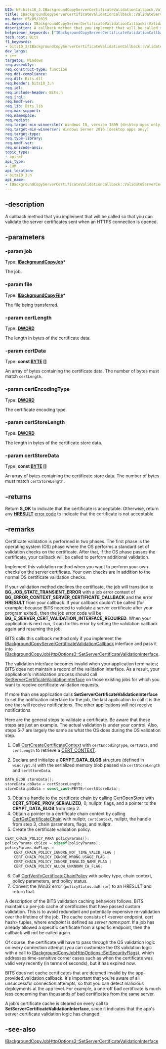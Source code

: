 ```yaml
---
UID: NF:bits10_3.IBackgroundCopyServerCertificateValidationCallback.ValidateServerCertificate
title: IBackgroundCopyServerCertificateValidationCallback::ValidateServerCertificate
ms.date: 05/09/2019
ms.keywords: IBackgroundCopyServerCertificateValidationCallback::ValidateServerCertificate
description: A callback method that you implement that will be called so that you can validate the server certificates sent when an HTTPS connection is opened.helpviewer_keywords: ["IBackgroundCopyServerCertificateValidationCallback::ValidateServerCertificate"]
tech.root: Bits
f1_keywords:
- bits10_3/IBackgroundCopyServerCertificateValidationCallback::ValidateServerCertificate
dev_langs:
- c++
targetos: Windows
req.assembly: 
req.construct-type: function
req.ddi-compliance: 
req.dll: Bits.dll
req.header: bits10_3.h
req.idl: 
req.include-header: Bits.h
req.irql: 
req.kmdf-ver: 
req.lib: Bits.lib
req.max-support: 
req.namespace: 
req.redist: 
req.target-min-winverclnt: Windows 10, version 1809 [desktop apps only]
req.target-min-winversvr: Windows Server 2016 [desktop apps only]
req.target-type: 
req.type-library: 
req.umdf-ver: 
req.unicode-ansi: 
topic_type:
- apiref
api_type:
- COM
api_location:
- bits10_3.h
api_name:
- IBackgroundCopyServerCertificateValidationCallback::ValidateServerCertificate
---
```


## -description
A callback method that you implement that will be called so that you can validate the server certificates sent when an HTTPS connection is opened.

## -parameters

### -param job
Type: **[IBackgroundCopyJob](/windows/desktop/api/bits/nn-bits-ibackgroundcopyjob)\***

The job.

### -param file
Type: **[IBackgroundCopyFile](/windows/desktop/api/bits/nn-bits-ibackgroundcopyfile)\***

The file being transferred.

### -param certLength
Type: **[DWORD](/windows/desktop/winprog/windows-data-types)**

The length in bytes of the certificate data.

### -param certData
Type: **const [BYTE](/windows/desktop/winprog/windows-data-types) \[\]**

An array of bytes containing the certificate data. The number of bytes must match `certLength`.

### -param certEncodingType
Type: **[DWORD](/windows/desktop/winprog/windows-data-types)**

The certificate encoding type.

### -param certStoreLength
Type: **[DWORD](/windows/desktop/winprog/windows-data-types)**

The length in bytes of the certificate store data.

### -param certStoreData
Type: **const [BYTE](/windows/desktop/winprog/windows-data-types) \[\]**

An array of bytes containing the certificate store data. The number of bytes must match `certStoreLength`.

## -returns
Return **S_OK** to indicate that the certificate is acceptable. Otherwise, return any [**HRESULT**](/windows/desktop/com/structure-of-com-error-codes) [error code](/windows/desktop/com/com-error-codes-10) to indicate that the certificate is not acceptable.

## -remarks
Certificate validation is performed in two phases. The first phase is the operating system (OS) phase where the OS performs a standard set of validation checks on the certificate. After that, if the OS phase passes the certificate, your callback will be called to perform additional validation.

Implement this validation method when you want to perform your own checks on the server certificate. Your own checks are in addition to the normal OS certificate validation checks.

If your validation method declines the certificate, the job will transition to **BG_JOB_STATE_TRANSIENT_ERROR** with a job error context of **BG_ERROR_CONTEXT_SERVER_CERTIFICATE_CALLBACK** and the error **HRESULT** from your callback. If your callback couldn't be called (for example, because BITS needed to validate a server certificate after your program exited), then the job error code will be **BG_E_SERVER_CERT_VALIDATION_INTERFACE_REQUIRED**. When your application is next run, it can fix this error by setting the validation callback again and resuming the job.

BITS calls this callback method only if you implement the [IBackgroundCopyServerCertificateValidationCallback](/windows/desktop/api/bits10_3/nn-bits10_3-ibackgroundcopyservercertificatevalidationcallback) interface and pass it into [IBackgroundCopyJobHttpOptions3::SetServerCertificateValidationInterface](/windows/desktop/api/bits10_3/nf-bits10_3-ibackgroundcopyjobhttpoptions3-setservercertificatevalidationinterface).

The validation interface becomes invalid when your application terminates; BITS does not maintain a record of the validation interface. As a result, your application's initialization process should call [SetServerCertificateValidationInterface](/windows/desktop/api/bits10_3/nf-bits10_3-ibackgroundcopyjobhttpoptions3-setservercertificatevalidationinterface) on those existing jobs for which you want to receive certificate validation requests.

If more than one application calls **SetServerCertificateValidationInterface** to set the notification interface for the job, the last application to call it is the one that will receive notifications. The other applications will not receive notifications.

Here are the general steps to validate a certificate. Be aware that these steps are just an example. The actual validation is under your control. Also, steps 5-7 are largely the same as what the OS does during the OS validation step.

1. Call [CertCreateCertificateContext](/windows/desktop/api/wincrypt/nf-wincrypt-certcreatecertificatecontext) with `certEncodingType`, `certData`, and `certLength` to retrieve a [CERT_CONTEXT](/windows/desktop/api/wincrypt/ns-wincrypt-cert_context).

2. Declare and initialize a **CRYPT_DATA_BLOB** structure (defined in `wincrypt.h`) with the serialized memory blob passed via `certStoreLength` and `certStoreData`.

```cpp
DATA_BLOB storeData{};
storeData.cbData = certStoreLength;
storeData.pbData = const_cast<PBYTE>(certStoreData);
```

3. Obtain a handle to the certificate chain by calling [CertOpenStore](/windows/desktop/api/wincrypt/nf-wincrypt-certopenstore) with **CERT_STORE_PROV_SERIALIZED**, 0, nullptr, flags, and a pointer to the **CRYPT_DATA_BLOB** from step 2.
4. Obtain a pointer to a certificate chain context by calling [CertGetCertificateChain](/windows/desktop/api/wincrypt/nf-wincrypt-certgetcertificatechain) with nullptr, `certContext`, nullptr, the handle from step 3, chain parameters, flags, and nullptr.
5. Create the certificate validation policy.

```cpp
CERT_CHAIN_POLICY_PARA policyParams{};
policyParams.cbSize = sizeof(policyParams);
policyParams.dwFlags =
    CERT_CHAIN_POLICY_IGNORE_NOT_TIME_VALID_FLAG |
    CERT_CHAIN_POLICY_IGNORE_WRONG_USAGE_FLAG |
    CERT_CHAIN_POLICY_IGNORE_INVALID_NAME_FLAG |
    CERT_CHAIN_POLICY_ALLOW_UNKNOWN_CA_FLAG;
```

6. Call [CertVerifyCertificateChainPolicy](/windows/desktop/api/wincrypt/nf-wincrypt-certverifycertificatechainpolicy) with policy type, chain context, policy parameters, and policy status.
7. Convert the Win32 error (`policyStatus.dwError`) to an HRESULT and return that.

A description of the BITS validation caching behaviors follows. BITS maintains a per-job cache of certificates that have passed custom validation. This is to avoid redundant and potentially expensive re-validation over the lifetime of the job. The cache consists of \<server endpoint, cert hash\> tuples, where *endpoint* is defined as *server name:port*. If a job has already allowed a specific certificate from a specific endpoint, then the callback will not be called again.

Of course, the certificate will have to pass through the OS validation logic on every connection attempt (you can customize the OS validation logic with a call to [IBackgroundCopyJobHttpOptions::SetSecurityFlags](/windows/desktop/api/bits2_5/nf-bits2_5-ibackgroundcopyjobhttpoptions-setsecurityflags)), which addresses time-sensitive corner cases such as when the certificate was valid very recently (in terms of seconds), but it has expired now.

BITS does not cache certificates that are deemed invalid by the app-provided validation callback. It's important that you're aware of all unsuccessful connection attempts, so that you can detect malicious deployments at the app level. For example, a one-off bad certificate is much less concerning than thousands of bad certificates from the same server.

A job's certificate cache is cleared on every call to **SetServerCertificateValidationInterface**, since it indicates that the app's server certificate validation logic has changed.

## -see-also
[IBackgroundCopyJobHttpOptions3::SetServerCertificateValidationInterface](/windows/desktop/api/bits10_3/nf-bits10_3-ibackgroundcopyjobhttpoptions3-setservercertificatevalidationinterface)
